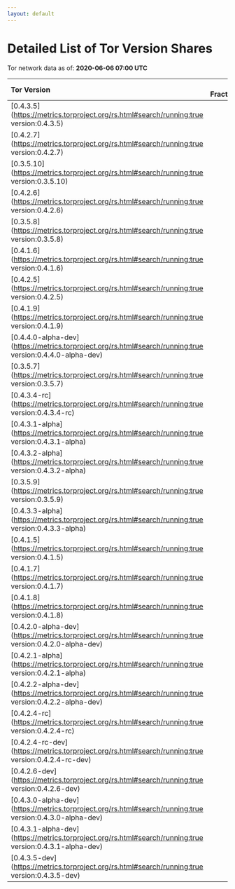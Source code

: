 ```yaml
---
layout: default
---
```



# Detailed List of Tor Version Shares

Tor network data as of: **2020-06-06 07:00 UTC**

| Tor Version                                                                                               |   CW Fraction(%) |   Exit(%) |   Guard(%) |   #Relays |
|:----------------------------------------------------------------------------------------------------------|-----------------:|----------:|-----------:|----------:|
| [0.4.3.5](https://metrics.torproject.org/rs.html#search/running:true version:0.4.3.5)                     |             38.3 |     39.48 |      39.07 |      2099 |
| [0.4.2.7](https://metrics.torproject.org/rs.html#search/running:true version:0.4.2.7)                     |             31.9 |     49.75 |      24.11 |      1818 |
| [0.3.5.10](https://metrics.torproject.org/rs.html#search/running:true version:0.3.5.10)                   |              7.2 |      2.84 |       8.71 |       752 |
| [0.4.2.6](https://metrics.torproject.org/rs.html#search/running:true version:0.4.2.6)                     |              5.3 |      2.89 |       3.54 |       572 |
| [0.3.5.8](https://metrics.torproject.org/rs.html#search/running:true version:0.3.5.8)                     |              5   |      1.37 |       7.29 |       364 |
| [0.4.1.6](https://metrics.torproject.org/rs.html#search/running:true version:0.4.1.6)                     |              4.2 |      0.87 |       6.4  |       243 |
| [0.4.2.5](https://metrics.torproject.org/rs.html#search/running:true version:0.4.2.5)                     |              2.1 |      1.07 |       2.97 |       153 |
| [0.4.1.9](https://metrics.torproject.org/rs.html#search/running:true version:0.4.1.9)                     |              1.5 |      0.44 |       1.93 |        75 |
| [0.4.4.0-alpha-dev](https://metrics.torproject.org/rs.html#search/running:true version:0.4.4.0-alpha-dev) |              1   |      0.26 |       1.62 |        44 |
| [0.3.5.7](https://metrics.torproject.org/rs.html#search/running:true version:0.3.5.7)                     |              0.7 |      0.01 |       1.23 |        34 |
| [0.4.3.4-rc](https://metrics.torproject.org/rs.html#search/running:true version:0.4.3.4-rc)               |              0.5 |      0.43 |       0.65 |        44 |
| [0.4.3.1-alpha](https://metrics.torproject.org/rs.html#search/running:true version:0.4.3.1-alpha)         |              0.4 |      0    |       0.75 |         5 |
| [0.4.3.2-alpha](https://metrics.torproject.org/rs.html#search/running:true version:0.4.3.2-alpha)         |              0.3 |      0.34 |       0.46 |        15 |
| [0.3.5.9](https://metrics.torproject.org/rs.html#search/running:true version:0.3.5.9)                     |              0.2 |      0    |       0.39 |         2 |
| [0.4.3.3-alpha](https://metrics.torproject.org/rs.html#search/running:true version:0.4.3.3-alpha)         |              0.2 |      0    |       0.29 |        18 |
| [0.4.1.5](https://metrics.torproject.org/rs.html#search/running:true version:0.4.1.5)                     |              0.1 |      0    |       0.24 |        39 |
| [0.4.1.7](https://metrics.torproject.org/rs.html#search/running:true version:0.4.1.7)                     |              0.1 |      0.1  |       0.22 |        17 |
| [0.4.1.8](https://metrics.torproject.org/rs.html#search/running:true version:0.4.1.8)                     |              0   |      0    |       0    |         1 |
| [0.4.2.0-alpha-dev](https://metrics.torproject.org/rs.html#search/running:true version:0.4.2.0-alpha-dev) |              0   |      0    |       0    |         1 |
| [0.4.2.1-alpha](https://metrics.torproject.org/rs.html#search/running:true version:0.4.2.1-alpha)         |              0   |      0    |       0.03 |         1 |
| [0.4.2.2-alpha-dev](https://metrics.torproject.org/rs.html#search/running:true version:0.4.2.2-alpha-dev) |              0   |      0    |       0    |         1 |
| [0.4.2.4-rc](https://metrics.torproject.org/rs.html#search/running:true version:0.4.2.4-rc)               |              0   |      0.07 |       0.01 |         2 |
| [0.4.2.4-rc-dev](https://metrics.torproject.org/rs.html#search/running:true version:0.4.2.4-rc-dev)       |              0   |      0    |       0    |         1 |
| [0.4.2.6-dev](https://metrics.torproject.org/rs.html#search/running:true version:0.4.2.6-dev)             |              0   |      0    |       0    |         1 |
| [0.4.3.0-alpha-dev](https://metrics.torproject.org/rs.html#search/running:true version:0.4.3.0-alpha-dev) |              0   |      0    |       0    |         3 |
| [0.4.3.1-alpha-dev](https://metrics.torproject.org/rs.html#search/running:true version:0.4.3.1-alpha-dev) |              0   |      0    |       0    |         1 |
| [0.4.3.5-dev](https://metrics.torproject.org/rs.html#search/running:true version:0.4.3.5-dev)             |              0   |      0    |       0    |         1 |